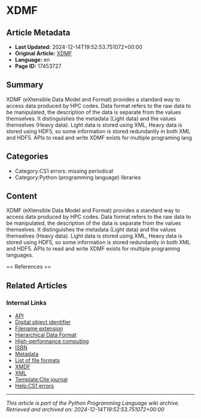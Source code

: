 # XDMF

## Article Metadata

- **Last Updated:** 2024-12-14T19:52:53.751072+00:00
- **Original Article:** [XDMF](https://en.wikipedia.org/wiki/XDMF)
- **Language:** en
- **Page ID:** 17453727

## Summary

XDMF (eXtensible Data Model and Format) provides a standard way to access data produced by HPC codes. Data format refers to the raw data to be manipulated, the description of the data is separate from the values themselves. It distinguishes the metadata (Light data) and the values themselves (Heavy data). Light data is stored using XML, Heavy data is stored using HDF5, so some information is stored redundantly in both XML and HDF5.  APIs to read and write XDMF exists for multiple programing lang

## Categories

- Category:CS1 errors: missing periodical
- Category:Python (programming language) libraries

## Content

XDMF (eXtensible Data Model and Format) provides a standard way to access data produced by HPC codes. Data format refers to the raw data to be manipulated, the description of the data is separate from the values themselves. It distinguishes the metadata (Light data) and the values themselves (Heavy data). Light data is stored using XML, Heavy data is stored using HDF5, so some information is stored redundantly in both XML and HDF5.  APIs to read and write XDMF exists for multiple programing languages.


== References ==

## Related Articles

### Internal Links

- [API](https://en.wikipedia.org/wiki/API)
- [Digital object identifier](https://en.wikipedia.org/wiki/Digital_object_identifier)
- [Filename extension](https://en.wikipedia.org/wiki/Filename_extension)
- [Hierarchical Data Format](https://en.wikipedia.org/wiki/Hierarchical_Data_Format)
- [High-performance computing](https://en.wikipedia.org/wiki/High-performance_computing)
- [ISBN](https://en.wikipedia.org/wiki/ISBN)
- [Metadata](https://en.wikipedia.org/wiki/Metadata)
- [List of file formats](https://en.wikipedia.org/wiki/List_of_file_formats)
- [XMDF](https://en.wikipedia.org/wiki/XMDF)
- [XML](https://en.wikipedia.org/wiki/XML)
- [Template:Cite journal](https://en.wikipedia.org/wiki/Template:Cite_journal)
- [Help:CS1 errors](https://en.wikipedia.org/wiki/Help:CS1_errors)

---
_This article is part of the Python Programming Language wiki archive._
_Retrieved and archived on: 2024-12-14T19:52:53.751072+00:00_